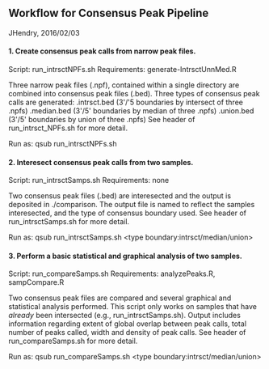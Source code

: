 ## Workflow for Consensus Peak Pipeline
JHendry, 2016/02/03

#### 1. Create consensus peak calls from narrow peak files.
  Script: run_intrsctNPFs.sh
  Requirements: generate-IntrsctUnnMed.R
  
  Three narrow peak files (.npf), contained within a single directory are
  combined into consensus peak files (.bed). Three types of consensus
  peak calls are generated:
    .intrsct.bed (3'/'5 boundaries by intersect of three .npfs)
    .median.bed (3'/5' boundaries by median of three .npfs)
    .union.bed (3'/5' boundaries by union of three .npfs)
  See header of run_intrsct_NPFs.sh for more detail.
  
  Run as:
  qsub run_intrsctNPFs.sh <dir-with-npfs>
  
#### 2. Interesect consensus peak calls from two samples.
  Script: run_intrsctSamps.sh
  Requirements: none
  
  Two consensus peak files (.bed) are interesected and the output
  is deposited in ./comparison. The output file is named to
  reflect the samples interesected, and the type of consensus
  boundary used. See header of run_intrsctSamps.sh for more detail.
  
  Run as:
  qsub run_intrsctSamps.sh <dir-samp1> <dir-samp2> <type boundary:intrsct/median/union>
  
#### 3. Perform a basic statistical and graphical analysis of two samples.
  Script: run_compareSamps.sh
  Requirements: analyzePeaks.R, sampCompare.R
  
  Two consensus peak files are compared and several graphical and
  statistical analysis performed. This script only works on samples
  that have *already* been intersected (e.g., run_intrsctSamps.sh).
  Output includes information regarding extent of global overlap
  between peak calls, total number of peaks called, width and
  density of peak calls. See header of run_compareSamps.sh
  for more detail.
  
  Run as:
  qsub run_compareSamps.sh <dir-samp1> <dir-samp2> <type boundary:intrsct/median/union>
  
